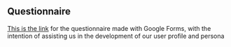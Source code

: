 ## Questionnaire
[This is the link](https://goo.gl/forms/Wkl1psJQlDE21W4N2) for the questionnaire made with Google Forms, 
with the intention of assisting us in the development of our user profile and persona
